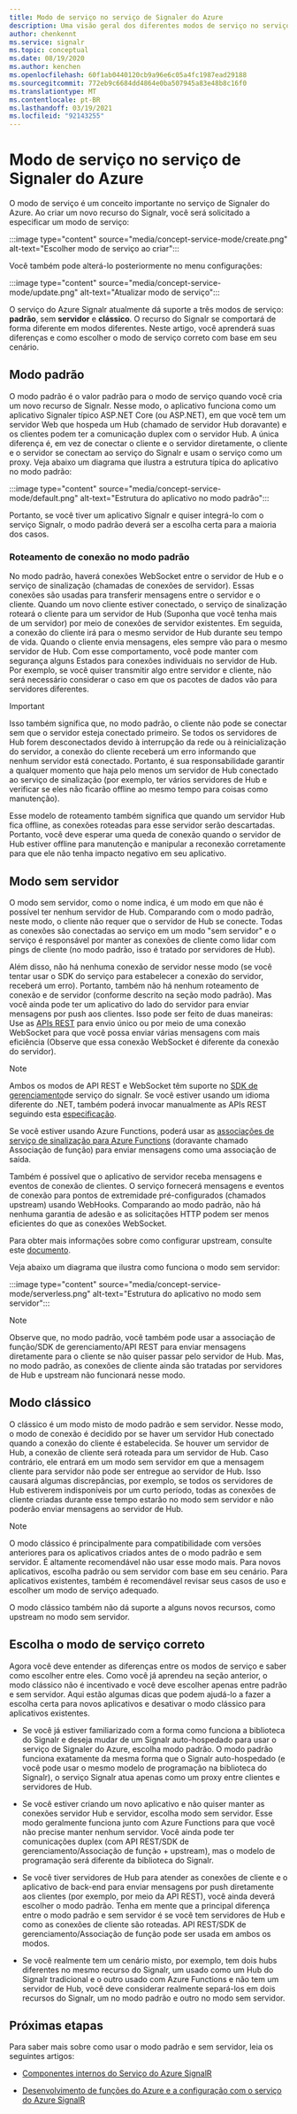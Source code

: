 ```yaml
---
title: Modo de serviço no serviço de Signaler do Azure
description: Uma visão geral dos diferentes modos de serviço no serviço de Signaler do Azure, explique suas diferenças e cenários de usuário aplicáveis
author: chenkennt
ms.service: signalr
ms.topic: conceptual
ms.date: 08/19/2020
ms.author: kenchen
ms.openlocfilehash: 60f1ab0440120cb9a96e6c05a4fc1987ead29188
ms.sourcegitcommit: 772eb9c6684dd4864e0ba507945a83e48b8c16f0
ms.translationtype: MT
ms.contentlocale: pt-BR
ms.lasthandoff: 03/19/2021
ms.locfileid: "92143255"
---
```

# <a name="service-mode-in-azure-signalr-service"></a>Modo de serviço no serviço de Signaler do Azure

O modo de serviço é um conceito importante no serviço de Signaler do Azure. Ao criar um novo recurso do Signalr, você será solicitado a especificar um modo de serviço:

:::image type="content" source="media/concept-service-mode/create.png" alt-text="Escolher modo de serviço ao criar":::

Você também pode alterá-lo posteriormente no menu configurações:

:::image type="content" source="media/concept-service-mode/update.png" alt-text="Atualizar modo de serviço":::

O serviço do Azure Signalr atualmente dá suporte a três modos de serviço: **padrão**, sem **servidor** e **clássico**. O recurso do Signalr se comportará de forma diferente em modos diferentes. Neste artigo, você aprenderá suas diferenças e como escolher o modo de serviço correto com base em seu cenário.

## <a name="default-mode"></a>Modo padrão

O modo padrão é o valor padrão para o modo de serviço quando você cria um novo recurso de Signalr. Nesse modo, o aplicativo funciona como um aplicativo Signaler típico ASP.NET Core (ou ASP.NET), em que você tem um servidor Web que hospeda um Hub (chamado de servidor Hub doravante) e os clientes podem ter a comunicação duplex com o servidor Hub. A única diferença é, em vez de conectar o cliente e o servidor diretamente, o cliente e o servidor se conectam ao serviço do Signalr e usam o serviço como um proxy. Veja abaixo um diagrama que ilustra a estrutura típica do aplicativo no modo padrão:

:::image type="content" source="media/concept-service-mode/default.png" alt-text="Estrutura do aplicativo no modo padrão":::

Portanto, se você tiver um aplicativo Signalr e quiser integrá-lo com o serviço Signalr, o modo padrão deverá ser a escolha certa para a maioria dos casos.

### <a name="connection-routing-in-default-mode"></a>Roteamento de conexão no modo padrão

No modo padrão, haverá conexões WebSocket entre o servidor de Hub e o serviço de sinalização (chamadas de conexões de servidor). Essas conexões são usadas para transferir mensagens entre o servidor e o cliente. Quando um novo cliente estiver conectado, o serviço de sinalização roteará o cliente para um servidor de Hub (Suponha que você tenha mais de um servidor) por meio de conexões de servidor existentes. Em seguida, a conexão do cliente irá para o mesmo servidor de Hub durante seu tempo de vida. Quando o cliente envia mensagens, eles sempre vão para o mesmo servidor de Hub. Com esse comportamento, você pode manter com segurança alguns Estados para conexões individuais no servidor de Hub. Por exemplo, se você quiser transmitir algo entre servidor e cliente, não será necessário considerar o caso em que os pacotes de dados vão para servidores diferentes.

> [!IMPORTANT]
> Isso também significa que, no modo padrão, o cliente não pode se conectar sem que o servidor esteja conectado primeiro. Se todos os servidores de Hub forem desconectados devido à interrupção da rede ou à reinicialização do servidor, a conexão do cliente receberá um erro informando que nenhum servidor está conectado. Portanto, é sua responsabilidade garantir a qualquer momento que haja pelo menos um servidor de Hub conectado ao serviço de sinalização (por exemplo, ter vários servidores de Hub e verificar se eles não ficarão offline ao mesmo tempo para coisas como manutenção).

Esse modelo de roteamento também significa que quando um servidor Hub fica offline, as conexões roteadas para esse servidor serão descartadas. Portanto, você deve esperar uma queda de conexão quando o servidor de Hub estiver offline para manutenção e manipular a reconexão corretamente para que ele não tenha impacto negativo em seu aplicativo.

## <a name="serverless-mode"></a>Modo sem servidor

O modo sem servidor, como o nome indica, é um modo em que não é possível ter nenhum servidor de Hub. Comparando com o modo padrão, neste modo, o cliente não requer que o servidor de Hub se conecte. Todas as conexões são conectadas ao serviço em um modo "sem servidor" e o serviço é responsável por manter as conexões de cliente como lidar com pings de cliente (no modo padrão, isso é tratado por servidores de Hub).

Além disso, não há nenhuma conexão de servidor nesse modo (se você tentar usar o SDK do serviço para estabelecer a conexão do servidor, receberá um erro). Portanto, também não há nenhum roteamento de conexão e de servidor (conforme descrito na seção modo padrão). Mas você ainda pode ter um aplicativo do lado do servidor para enviar mensagens por push aos clientes. Isso pode ser feito de duas maneiras: Use as [APIs REST](https://github.com/Azure/azure-signalr/blob/dev/docs/rest-api.md) para envio único ou por meio de uma conexão WebSocket para que você possa enviar várias mensagens com mais eficiência (Observe que essa conexão WebSocket é diferente da conexão do servidor).

> [!NOTE]
> Ambos os modos de API REST e WebSocket têm suporte no [SDK de gerenciamento](https://github.com/Azure/azure-signalr/blob/dev/docs/management-sdk-guide.md)de serviço do signalr. Se você estiver usando um idioma diferente do .NET, também poderá invocar manualmente as APIs REST seguindo esta [especificação](https://github.com/Azure/azure-signalr/blob/dev/docs/rest-api.md).
>
> Se você estiver usando Azure Functions, poderá usar as [associações de serviço de sinalização para Azure Functions](../azure-functions/functions-bindings-signalr-service.md) (doravante chamado Associação de função) para enviar mensagens como uma associação de saída.

Também é possível que o aplicativo de servidor receba mensagens e eventos de conexão de clientes. O serviço fornecerá mensagens e eventos de conexão para pontos de extremidade pré-configurados (chamados upstream) usando WebHooks. Comparando ao modo padrão, não há nenhuma garantia de adesão e as solicitações HTTP podem ser menos eficientes do que as conexões WebSocket.

Para obter mais informações sobre como configurar upstream, consulte este [documento](./concept-upstream.md).

Veja abaixo um diagrama que ilustra como funciona o modo sem servidor:

:::image type="content" source="media/concept-service-mode/serverless.png" alt-text="Estrutura do aplicativo no modo sem servidor":::

> [!NOTE]
> Observe que, no modo padrão, você também pode usar a associação de função/SDK de gerenciamento/API REST para enviar mensagens diretamente para o cliente se não quiser passar pelo servidor de Hub. Mas, no modo padrão, as conexões de cliente ainda são tratadas por servidores de Hub e upstream não funcionará nesse modo.

## <a name="classic-mode"></a>Modo clássico

O clássico é um modo misto de modo padrão e sem servidor. Nesse modo, o modo de conexão é decidido por se haver um servidor Hub conectado quando a conexão do cliente é estabelecida. Se houver um servidor de Hub, a conexão de cliente será roteada para um servidor de Hub. Caso contrário, ele entrará em um modo sem servidor em que a mensagem cliente para servidor não pode ser entregue ao servidor de Hub. Isso causará algumas discrepâncias, por exemplo, se todos os servidores de Hub estiverem indisponíveis por um curto período, todas as conexões de cliente criadas durante esse tempo estarão no modo sem servidor e não poderão enviar mensagens ao servidor de Hub.

> [!NOTE]
> O modo clássico é principalmente para compatibilidade com versões anteriores para os aplicativos criados antes de o modo padrão e sem servidor. É altamente recomendável não usar esse modo mais. Para novos aplicativos, escolha padrão ou sem servidor com base em seu cenário. Para aplicativos existentes, também é recomendável revisar seus casos de uso e escolher um modo de serviço adequado.

O modo clássico também não dá suporte a alguns novos recursos, como upstream no modo sem servidor.

## <a name="choose-the-right-service-mode"></a>Escolha o modo de serviço correto

Agora você deve entender as diferenças entre os modos de serviço e saber como escolher entre eles. Como você já aprendeu na seção anterior, o modo clássico não é incentivado e você deve escolher apenas entre padrão e sem servidor. Aqui estão algumas dicas que podem ajudá-lo a fazer a escolha certa para novos aplicativos e desativar o modo clássico para aplicativos existentes.

* Se você já estiver familiarizado com a forma como funciona a biblioteca do Signalr e deseja mudar de um Signalr auto-hospedado para usar o serviço de Signaler do Azure, escolha modo padrão. O modo padrão funciona exatamente da mesma forma que o Signalr auto-hospedado (e você pode usar o mesmo modelo de programação na biblioteca do Signalr), o serviço Signalr atua apenas como um proxy entre clientes e servidores de Hub.

* Se você estiver criando um novo aplicativo e não quiser manter as conexões servidor Hub e servidor, escolha modo sem servidor. Esse modo geralmente funciona junto com Azure Functions para que você não precise manter nenhum servidor. Você ainda pode ter comunicações duplex (com API REST/SDK de gerenciamento/Associação de função + upstream), mas o modelo de programação será diferente da biblioteca do Signalr.

* Se você tiver servidores de Hub para atender as conexões de cliente e o aplicativo de back-end para enviar mensagens por push diretamente aos clientes (por exemplo, por meio da API REST), você ainda deverá escolher o modo padrão. Tenha em mente que a principal diferença entre o modo padrão e sem servidor é se você tem servidores de Hub e como as conexões de cliente são roteadas. API REST/SDK de gerenciamento/Associação de função pode ser usada em ambos os modos.

* Se você realmente tem um cenário misto, por exemplo, tem dois hubs diferentes no mesmo recurso do Signalr, um usado como um Hub do Signalr tradicional e o outro usado com Azure Functions e não tem um servidor de Hub, você deve considerar realmente separá-los em dois recursos do Signalr, um no modo padrão e outro no modo sem servidor.

## <a name="next-steps"></a>Próximas etapas

Para saber mais sobre como usar o modo padrão e sem servidor, leia os seguintes artigos:

* [Componentes internos do Serviço do Azure SignalR](signalr-concept-internals.md)

* [Desenvolvimento de funções do Azure e a configuração com o serviço do Azure SignalR](signalr-concept-serverless-development-config.md)